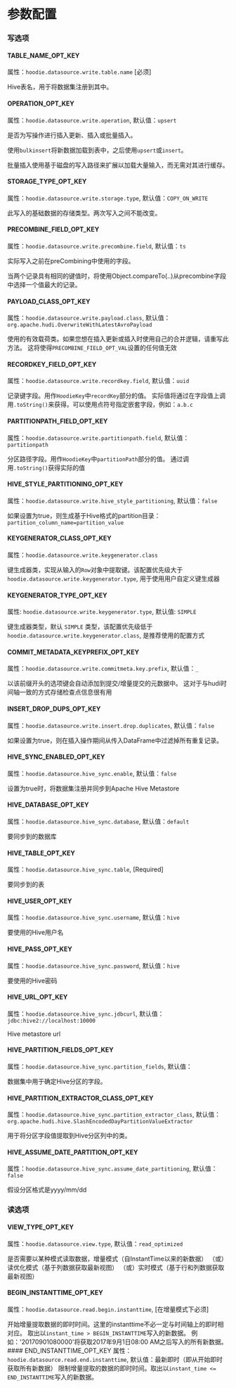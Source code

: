 # 参数配置

### 写选项

#### TABLE_NAME_OPT_KEY

属性：`hoodie.datasource.write.table.name` [必须]

Hive表名，用于将数据集注册到其中。

#### OPERATION_OPT_KEY 

属性：`hoodie.datasource.write.operation`, 默认值：`upsert`

是否为写操作进行插入更新、插入或批量插入。

使用`bulkinsert`将新数据加载到表中，之后使用`upsert`或`insert`。 

批量插入使用基于磁盘的写入路径来扩展以加载大量输入，而无需对其进行缓存。

#### STORAGE_TYPE_OPT_KEY 

属性：`hoodie.datasource.write.storage.type`, 默认值：`COPY_ON_WRITE`

此写入的基础数据的存储类型。两次写入之间不能改变。

#### PRECOMBINE_FIELD_OPT_KEY 

属性：`hoodie.datasource.write.precombine.field`, 默认值：`ts`

实际写入之前在preCombining中使用的字段。 

当两个记录具有相同的键值时，将使用Object.compareTo(..)从precombine字段中选择一个值最大的记录。

#### PAYLOAD_CLASS_OPT_KEY

属性：`hoodie.datasource.write.payload.class`, 默认值：`org.apache.hudi.OverwriteWithLatestAvroPayload`

使用的有效载荷类。如果您想在插入更新或插入时使用自己的合并逻辑，请重写此方法。 这将使得`PRECOMBINE_FIELD_OPT_VAL`设置的任何值无效

#### RECORDKEY_FIELD_OPT_KEY 

属性：`hoodie.datasource.write.recordkey.field`, 默认值：`uuid`

记录键字段。用作`HoodieKey`中`recordKey`部分的值。 实际值将通过在字段值上调用`.toString()`来获得。可以使用点符号指定嵌套字段，例如：`a.b.c`

#### PARTITIONPATH_FIELD_OPT_KEY

属性：`hoodie.datasource.write.partitionpath.field`, 默认值：`partitionpath`

分区路径字段。用作`HoodieKey`中`partitionPath`部分的值。 通过调用`.toString()`获得实际的值

#### HIVE_STYLE_PARTITIONING_OPT_KEY

属性：`hoodie.datasource.write.hive_style_partitioning`, 默认值：`false`

如果设置为true，则生成基于Hive格式的partition目录：`partition_column_name=partition_value`

#### KEYGENERATOR_CLASS_OPT_KEY

属性：`hoodie.datasource.write.keygenerator.class`

键生成器类，实现从输入的`Row`对象中提取键。该配置优先级大于 `hoodie.datasource.write.keygenerator.type`, 用于使用用户自定义键生成器

#### KEYGENERATOR_TYPE_OPT_KEY

属性: `hoodie.datasource.write.keygenerator.type`, 默认值: `SIMPLE`

键生成器类型，默认 `SIMPLE` 类型，该配置优先级低于 `hoodie.datasource.write.keygenerator.class`, 是推荐使用的配置方式

#### COMMIT_METADATA_KEYPREFIX_OPT_KEY 

属性：`hoodie.datasource.write.commitmeta.key.prefix`, 默认值：`_`

以该前缀开头的选项键会自动添加到提交/增量提交的元数据中。 这对于与hudi时间轴一致的方式存储检查点信息很有用

#### INSERT_DROP_DUPS_OPT_KEY

属性：`hoodie.datasource.write.insert.drop.duplicates`, 默认值：`false`

如果设置为true，则在插入操作期间从传入DataFrame中过滤掉所有重复记录。

#### HIVE_SYNC_ENABLED_OPT_KEY 

属性：`hoodie.datasource.hive_sync.enable`, 默认值：`false`

设置为true时，将数据集注册并同步到Apache Hive Metastore

#### HIVE_DATABASE_OPT_KEY 

属性：`hoodie.datasource.hive_sync.database`, 默认值：`default`

要同步到的数据库

#### HIVE_TABLE_OPT_KEY 

属性：`hoodie.datasource.hive_sync.table`, [Required]

要同步到的表

#### HIVE_USER_OPT_KEY 

属性：`hoodie.datasource.hive_sync.username`, 默认值：`hive`

要使用的Hive用户名

#### HIVE_PASS_OPT_KEY 

属性：`hoodie.datasource.hive_sync.password`, 默认值：`hive`

要使用的Hive密码

#### HIVE_URL_OPT_KEY 

属性：`hoodie.datasource.hive_sync.jdbcurl`, 默认值：`jdbc:hive2://localhost:10000`

Hive metastore url

#### HIVE_PARTITION_FIELDS_OPT_KEY 

属性：`hoodie.datasource.hive_sync.partition_fields`, 默认值：` `

数据集中用于确定Hive分区的字段。

#### HIVE_PARTITION_EXTRACTOR_CLASS_OPT_KEY 

属性：`hoodie.datasource.hive_sync.partition_extractor_class`, 默认值：`org.apache.hudi.hive.SlashEncodedDayPartitionValueExtractor`

用于将分区字段值提取到Hive分区列中的类。

#### HIVE_ASSUME_DATE_PARTITION_OPT_KEY 

属性：`hoodie.datasource.hive_sync.assume_date_partitioning`, 默认值：`false`

假设分区格式是yyyy/mm/dd

### 读选项

#### VIEW_TYPE_OPT_KEY

属性：`hoodie.datasource.view.type`, 默认值：`read_optimized`

是否需要以某种模式读取数据，增量模式（自InstantTime以来的新数据） （或）读优化模式（基于列数据获取最新视图） （或）实时模式（基于行和列数据获取最新视图）

#### BEGIN_INSTANTTIME_OPT_KEY

属性：`hoodie.datasource.read.begin.instanttime`, [在增量模式下必须]

开始增量提取数据的即时时间。这里的instanttime不必一定与时间轴上的即时相对应。 取出以`instant_time > BEGIN_INSTANTTIME`写入的新数据。 例如：'20170901080000'将获取2017年9月1日08:00 AM之后写入的所有新数据。#### END_INSTANTTIME_OPT_KEY 属性：`hoodie.datasource.read.end.instanttime`, 默认值：最新即时（即从开始即时获取所有新数据）
限制增量提取的数据的即时时间。取出以`instant_time <= END_INSTANTTIME`写入的新数据。
